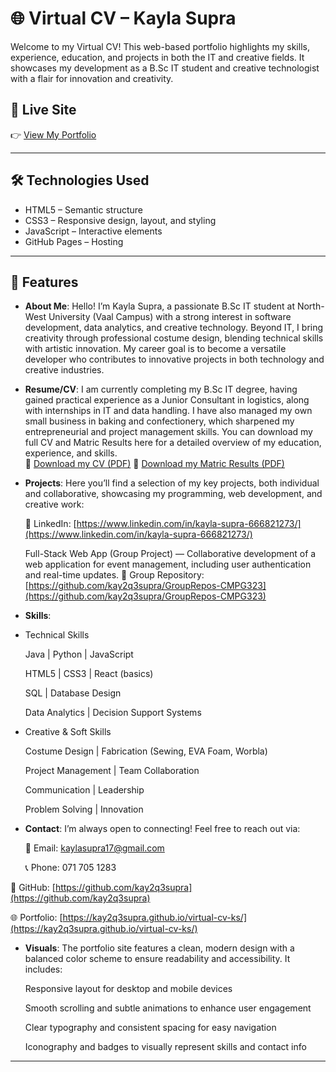 # 🌐 Virtual CV – Kayla Supra

Welcome to my Virtual CV! This web-based portfolio highlights my skills, experience, education, and projects in both the IT and creative fields. It showcases my development as a B.Sc IT student and creative technologist with a flair for innovation and creativity.

## 🔗 Live Site

👉 [View My Portfolio](https://kay2q3supra.github.io/virtual-cv-ks/)  

---

## 🛠 Technologies Used

- HTML5 – Semantic structure
- CSS3 – Responsive design, layout, and styling
- JavaScript – Interactive elements
- GitHub Pages – Hosting

---

## 📁 Features

- **About Me**: Hello! I’m Kayla Supra, a passionate B.Sc IT student at North-West University (Vaal Campus) with a strong interest in software development, data analytics, and creative technology. Beyond IT, I bring creativity through professional costume design, blending technical skills with artistic innovation. My career goal is to become a versatile developer who contributes to innovative projects in both technology and creative industries.
- **Resume/CV**: I am currently completing my B.Sc IT degree, having gained practical experience as a Junior Consultant in logistics, along with internships in IT and data handling. I have also managed my own small business in baking and confectionery, which sharpened my entrepreneurial and project management skills. You can download my full CV and Matric Results here for a detailed overview of my education, experience, and skills.   
  🔗 [Download my CV (PDF)](./CV_KaylaSupra.pdf)
  🔗 [Download my Matric Results (PDF)](./Grade12Results.pdf)
- **Projects**: Here you’ll find a selection of my key projects, both individual and collaborative, showcasing my programming, web development, and creative work:

    🔗 LinkedIn: [https://www.linkedin.com/in/kayla-supra-666821273/](https://www.linkedin.com/in/kayla-supra-666821273/)

    Full-Stack Web App (Group Project) — Collaborative development of a web application for event management, including user authentication and real-time updates.
    🔗 Group Repository: [https://github.com/kay2q3supra/GroupRepos-CMPG323](https://github.com/kay2q3supra/GroupRepos-CMPG323)

- **Skills**:
- Technical Skills

    Java | Python | JavaScript

    HTML5 | CSS3 | React (basics)

    SQL | Database Design

    Data Analytics | Decision Support Systems

- Creative & Soft Skills

    Costume Design | Fabrication (Sewing, EVA Foam, Worbla)

    Project Management | Team Collaboration

    Communication | Leadership

    Problem Solving | Innovation 
- **Contact**: I’m always open to connecting! Feel free to reach out via:

    📧 Email: kaylasupra17@gmail.com

    📞 Phone: 071 705 1283

🔗 GitHub: [https://github.com/kay2q3supra](https://github.com/kay2q3supra)

🌐 Portfolio: [https://kay2q3supra.github.io/virtual-cv-ks/](https://kay2q3supra.github.io/virtual-cv-ks/)

- **Visuals**: The portfolio site features a clean, modern design with a balanced color scheme to ensure readability and accessibility. It includes:

    Responsive layout for desktop and mobile devices

    Smooth scrolling and subtle animations to enhance user engagement

    Clear typography and consistent spacing for easy navigation

    Iconography and badges to visually represent skills and contact info

---
